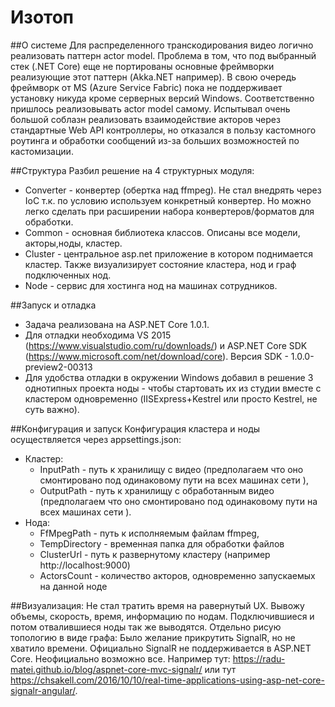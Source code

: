 # Изотоп

##О системе
Для распределенного транскодирования видео логично реализовать паттерн actor model. Проблема в том, что под выбранный стек (.NET Core) еще не портированы основные фреймворки реализующие этот паттерн (Akka.NET например).
В свою очередь фреймворк от MS (Azure Service Fabric) пока не поддерживает установку никуда кроме серверных версий Windows. Соответственно пришлось реализовывать actor model самому. Испытывал очень большой соблазн
реализовать взаимодействие акторов через стандартные Web API контроллеры, но отказался в пользу каcтомного роутинга и обработки сообщений из-за больших возможностей по кастомизации.

##Структура
Разбил решение на 4 структурных модуля: 
* Converter - конвертер (обертка над ffmpeg). Не стал внедрять через IoC т.к. по условию используем конкретный конвертер. Но можно легко сделать при расширении набора конвертеров/форматов для обработки.
* Common - основная библиотека классов. Описаны все модели, акторы,ноды, кластер.
* Cluster - центральное asp.net приложение в котором поднимается кластер. Также визуализирует состояние кластера, нод и граф подключенных нод.
* Node - сервис для хостинга нод на машинах сотрудников.

##Запуск и отладка
* Задача реализована на ASP.NET Core 1.0.1. 
* Для отладки необходима VS 2015 (https://www.visualstudio.com/ru/downloads/) и ASP.NET Core SDK (https://www.microsoft.com/net/download/core). Версия SDK - 1.0.0-preview2-00313
* Для удобства отладки в окружении Windows добавил в решение 3 однотипных проекта ноды - чтобы стартовать их из студии вместе с кластером одновременно (IISExpress+Kestrel или просто Kestrel, не суть важно).

##Конфигурация и запуск
Конфигурация кластера и ноды осуществляется через appsettings.json:
* Кластер:
	* InputPath - путь к хранилищу с видео (предполагаем что оно смонтировано под одинаковому пути на всех машинах сети ),
	* OutputPath - путь к хранилищу с обработанным видео (предполагаем что оно смонтировано под одинаковому пути на всех машинах сети ).
* Нода:
	* FfMpegPath - путь к исполняемым файлам ffmpeg,
	* TempDirectory - временная папка для обработки файлов
	* ClusterUrl - путь к развернутому кластеру (например http://localhost:9000)
	* ActorsCount - количество акторов, одновременно запускаемых на данной ноде

##Визуализация:
Не стал тратить время на равернутый UX. Вывожу объемы, скорость, время, информацию по нодам. Подключившиеся и потом отвалившиеся ноды так же выводятся. Отдельно рисую топологию в виде графа:
[](https://gyazo.com/e537c2ead34841e81d084550c45f8ee2)
Было желание прикрутить SignalR, но не хватило времени. Официально SignalR не поддерживается в ASP.NET Core. Неофициально возможно все. Например тут: https://radu-matei.github.io/blog/aspnet-core-mvc-signalr/ или тут https://chsakell.com/2016/10/10/real-time-applications-using-asp-net-core-signalr-angular/. 
